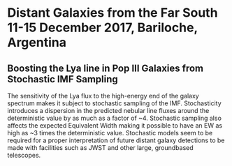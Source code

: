 # Distant Galaxies from the Far South 11-15 December 2017, Bariloche, Argentina


## Boosting the Lya line in Pop III Galaxies from Stochastic IMF Sampling

The sensitivity of the Lya flux to the high-energy end of the galaxy
spectrum makes it subject to stochastic sampling of the
IMF. Stochasticity introduces a dispersion in the predicted nebular
line fluxes around the deterministic value by as much as a factor of
~4.  Stochastic sampling also affects the expected Equivalent Width
making it possible to have an EW as high as ~3 times the deterministic
value. Stochastic models seem to be required for a proper
interpretation of future distant galaxy detections to be made with
facilities such as JWST and other large, groundbased telescopes.  
